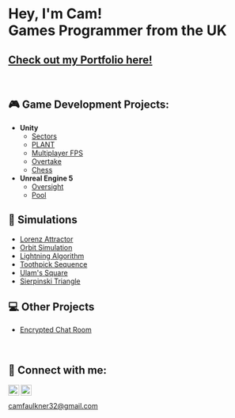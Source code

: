 <h1>Hey, I'm Cam!<br/>Games Programmer from the UK</h1>
<h2><a href="https://www.camfaulkner.dev/">Check out my Portfolio here!</a></h2><br>


<h2>🎮 Game Development Projects:</h2>

- <b>Unity</b>
  - [Sectors](https://github.com/ItsCam32/Sectors)
  - [PLANT](https://github.com/ItsCam32/PLANT)
  - [Multiplayer FPS]()
  - [Overtake](https://github.com/ItsCam32/Overtake)
  - [Chess]()
- <b>Unreal Engine 5</b>
  - [Oversight]()
  - [Pool]()

<h2>🧬 Simulations</h2>

- [Lorenz Attractor](https://github.com/ItsCam32/LorenzAttractor)
- [Orbit Simulation](https://github.com/ItsCam32/OrbitSimulation)
- [Lightning Algorithm](https://github.com/ItsCam32/LightningAlgoritm)
- [Toothpick Sequence](https://github.com/ItsCam32/ToothpickSequence)
- [Ulam's Square]()
- [Sierpinski Triangle]()

<h2>💻 Other Projects</h2>

- [Encrypted Chat Room]()

<br><h2>🔗 Connect with me:</h2>

[<img align="left" alt="CamFaulkner | Portfolio" width="22px" src="https://cdn.jsdelivr.net/npm/simple-icons@3.13.0/icons/squarespace.svg" />][portfolio]
[<img align="left" alt="CamFaulkner | LinkedIn" width="22px" src="https://cdn.jsdelivr.net/npm/simple-icons@v3/icons/linkedin.svg" />][linkedin]
<br><br>
camfaulkner32@gmail.com

[portfolio]: https://www.camfaulkner.dev/
[linkedin]: https://www.linkedin.com/in/camfaulkner/
